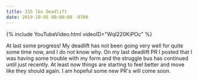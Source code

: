 ```yaml
---
title: 335 lbs Deadlift
date: 2019-10-05 00:00:00 -0700
---
```


{% include YouTubeVideo.html videoID="WqI220KiPOc" %}

At last some progress! My deadlift has not been going very well for quite some time now, and I do not know why. On my last deadlift PR I posted that I was having some trouble with my form and the struggle bus has continued until just recently. At least now things are starting to feel better and move like they should again. I am hopeful some new PR's will come soon.
